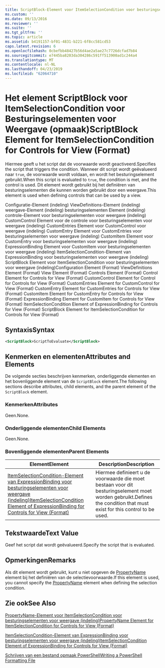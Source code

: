 ```yaml
---
title: ScriptBlock-Element voor ItemSelectionCondition voor besturingselementen voor weergave (indeling) | Microsoft Docs
ms.custom: ''
ms.date: 09/13/2016
ms.reviewer: ''
ms.suite: ''
ms.tgt_pltfrm: ''
ms.topic: article
ms.assetid: b4191157-bf01-4831-b221-6f8cc581cd53
caps.latest.revision: 6
ms.openlocfilehash: 0cbefbb48427b56d4ae2a5ae27c7726dcfad7b84
ms.sourcegitcommit: e7445ba8203da304286c591ff513900ad1c244a4
ms.translationtype: MT
ms.contentlocale: nl-NL
ms.lasthandoff: 04/23/2019
ms.locfileid: "62064710"
---
```

# <a name="scriptblock-element-for-itemselectioncondition-for-controls-for-view-format"></a><span data-ttu-id="ecff4-102">Het element ScriptBlock voor ItemSelectionCondition voor Besturingselementen voor Weergave (opmaak)</span><span class="sxs-lookup"><span data-stu-id="ecff4-102">ScriptBlock Element for ItemSelectionCondition for Controls for View (Format)</span></span>

<span data-ttu-id="ecff4-103">Hiermee geeft u het script dat de voorwaarde wordt geactiveerd.</span><span class="sxs-lookup"><span data-stu-id="ecff4-103">Specifies the script that triggers the condition.</span></span> <span data-ttu-id="ecff4-104">Wanneer dit script wordt geëvalueerd naar `true`, de voorwaarde wordt voldaan, en wordt het besturingselement gebruikt.</span><span class="sxs-lookup"><span data-stu-id="ecff4-104">When this script is evaluated to `true`, the condition is met, and the control is used.</span></span> <span data-ttu-id="ecff4-105">Dit element wordt gebruikt bij het definiëren van besturingselementen die kunnen worden gebruikt door een weergave.</span><span class="sxs-lookup"><span data-stu-id="ecff4-105">This element is used when defining controls that can be used by a view.</span></span>

<span data-ttu-id="ecff4-106">Configuratie-Element (indeling) ViewDefinitions-Element (indeling) weergave-Element (indeling) besturingselementen Element (indeling) controle-Element voor besturingselementen voor weergave (indeling) CustomControl Element voor de controle voor besturingselementen voor weergave (indeling) CustomEntries Element voor CustomControl voor weergave (indeling) CustomEntry Element voor CustomEntries voor besturingselementen voor weergave (indeling) CustomItem Element voor CustomEntry voor besturingselementen voor weergave (indeling) ExpressionBinding Element voor CustomItem voor besturingselementen voor weergave (indeling) ItemSelectionCondition-Element van ExpressionBinding voor besturingselementen voor weergave (indeling) ScriptBlock Element voor ItemSelectionCondition voor besturingselementen voor weergave (indeling)</span><span class="sxs-lookup"><span data-stu-id="ecff4-106">Configuration Element (Format) ViewDefinitions Element (Format) View Element (Format) Controls Element (Format) Control Element for Controls for View (Format) CustomControl Element for Control for Controls for View (Format) CustomEntries Element for CustomControl for View (Format) CustomEntry Element for CustomEntries for Controls for View (Format) CustomItem Element for CustomEntry for Controls for View (Format) ExpressionBinding Element for CustomItem for Controls for View (Format) ItemSelectionCondition Element of ExpressionBinding for Controls for View (Format) ScriptBlock Element for ItemSelectionCondition for Controls for View (Format)</span></span>

## <a name="syntax"></a><span data-ttu-id="ecff4-107">Syntaxis</span><span class="sxs-lookup"><span data-stu-id="ecff4-107">Syntax</span></span>

```xml
<ScriptBlock>ScriptToEvaluate</ScriptBlock>
```

## <a name="attributes-and-elements"></a><span data-ttu-id="ecff4-108">Kenmerken en elementen</span><span class="sxs-lookup"><span data-stu-id="ecff4-108">Attributes and Elements</span></span>

<span data-ttu-id="ecff4-109">De volgende secties beschrijven kenmerken, onderliggende elementen en het bovenliggende element van de `ScriptBlock` element.</span><span class="sxs-lookup"><span data-stu-id="ecff4-109">The following sections describe attributes, child elements, and the parent element of the `ScriptBlock` element.</span></span>

### <a name="attributes"></a><span data-ttu-id="ecff4-110">Kenmerken</span><span class="sxs-lookup"><span data-stu-id="ecff4-110">Attributes</span></span>

<span data-ttu-id="ecff4-111">Geen.</span><span class="sxs-lookup"><span data-stu-id="ecff4-111">None.</span></span>

### <a name="child-elements"></a><span data-ttu-id="ecff4-112">Onderliggende elementen</span><span class="sxs-lookup"><span data-stu-id="ecff4-112">Child Elements</span></span>

<span data-ttu-id="ecff4-113">Geen.</span><span class="sxs-lookup"><span data-stu-id="ecff4-113">None.</span></span>

### <a name="parent-elements"></a><span data-ttu-id="ecff4-114">Bovenliggende elementen</span><span class="sxs-lookup"><span data-stu-id="ecff4-114">Parent Elements</span></span>

|<span data-ttu-id="ecff4-115">Element</span><span class="sxs-lookup"><span data-stu-id="ecff4-115">Element</span></span>|<span data-ttu-id="ecff4-116">Description</span><span class="sxs-lookup"><span data-stu-id="ecff4-116">Description</span></span>|
|-------------|-----------------|
|[<span data-ttu-id="ecff4-117">ItemSelectionCondition-Element van ExpressionBinding voor besturingselementen voor weergave (indeling)</span><span class="sxs-lookup"><span data-stu-id="ecff4-117">ItemSelectionCondition Element of ExpressionBinding for Controls for View (Format)</span></span>](./itemselectioncondition-element-for-expressionbinding-for-controls-for-view-format.md)|<span data-ttu-id="ecff4-118">Hiermee definieert u de voorwaarde die moet bestaan voor dit besturingselement moet worden gebruikt.</span><span class="sxs-lookup"><span data-stu-id="ecff4-118">Defines the condition that must exist for this control to be used.</span></span>|

## <a name="text-value"></a><span data-ttu-id="ecff4-119">Tekstwaarde</span><span class="sxs-lookup"><span data-stu-id="ecff4-119">Text Value</span></span>

<span data-ttu-id="ecff4-120">Geef het script dat wordt geëvalueerd.</span><span class="sxs-lookup"><span data-stu-id="ecff4-120">Specify the script that is evaluated.</span></span>

## <a name="remarks"></a><span data-ttu-id="ecff4-121">Opmerkingen</span><span class="sxs-lookup"><span data-stu-id="ecff4-121">Remarks</span></span>

<span data-ttu-id="ecff4-122">Als dit element wordt gebruikt, kunt u niet opgeven de [PropertyName](./propertyname-element-for-itemselectioncondition-for-controls-for-view-format.md) element bij het definiëren van de selectievoorwaarde.</span><span class="sxs-lookup"><span data-stu-id="ecff4-122">If this element is used, you cannot specify the [PropertyName](./propertyname-element-for-itemselectioncondition-for-controls-for-view-format.md) element when defining the selection condition.</span></span>

## <a name="see-also"></a><span data-ttu-id="ecff4-123">Zie ook</span><span class="sxs-lookup"><span data-stu-id="ecff4-123">See Also</span></span>

[<span data-ttu-id="ecff4-124">PropertyName-Element voor ItemSelectionCondition voor besturingselementen voor weergave (indeling)</span><span class="sxs-lookup"><span data-stu-id="ecff4-124">PropertyName Element for ItemSelectionCondition for Controls for View (Format)</span></span>](./propertyname-element-for-itemselectioncondition-for-controls-for-view-format.md)

[<span data-ttu-id="ecff4-125">ItemSelectionCondition-Element van ExpressionBinding voor besturingselementen voor weergave (indeling)</span><span class="sxs-lookup"><span data-stu-id="ecff4-125">ItemSelectionCondition Element of ExpressionBinding for Controls for View (Format)</span></span>](./itemselectioncondition-element-for-expressionbinding-for-controls-for-view-format.md)

[<span data-ttu-id="ecff4-126">Schrijven van een bestand opmaak PowerShell</span><span class="sxs-lookup"><span data-stu-id="ecff4-126">Writing a PowerShell Formatting File</span></span>](./writing-a-powershell-formatting-file.md)
